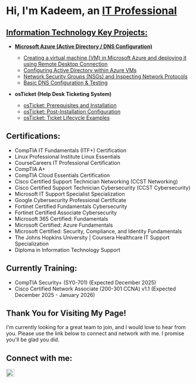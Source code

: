 <h1>Hi, I'm Kadeem, an <a href="https://linkedin.com/in/kadeem-charles-in">IT Professional </h1>

<h2> Information Technology Key Projects:</h2>

- <b>Microsoft Azure (Active Directory / DNS Configuration)</b>
  - [Creating a virtual machine (VM) in Microsoft Azure and deploying it using Remote Desktop Connection](https://github.com/kcharles-ghub/vm-remotedesktop)
  - [Configuring Active Directory within Azure VMs](https://github.com/kcharles-ghub/configure-ad)
  - [Network Security Groups (NSGs) and Inspecting Network Protocols](https://github.com/kcharles-ghub/azure-network-protocols)
  - [Basic DNS Configuration & Testing](https://github.com/kcharles-ghub/dns-config)

- <b>osTicket (Help Desk Ticketing System)</b>
  - [osTicket: Prerequisites and Installation](https://github.com/kcharles-ghub/osticket-prereqs)
  - [osTicket: Post-Installation Configuration](https://github.com/kcharles-ghub/post-install-config)
  - [osTicket: Ticket Lifecycle Examples](https://github.com/kcharles-ghub/ticket-lifecycle)
 
<h2>Certifications:</h2>

  - CompTIA IT Fundamentals (ITF+) Certification
  - Linux Professional Institute Linux Essentials
  - CourseCareers IT Professional Certification
  - CompTIA A+
  - CompTIA Cloud Essentials Certification
  - Cisco Certified Support Technician Networking (CCST Networking)
  - Cisco Certified Support Technician Cybersecurity (CCST Cybersecurity)
  - Microsoft IT Support Specialist Specialization
  - Google Cybersecurity Professional Certificate
  - Fortinet Certified Fundamentals Cybersecurity
  - Fortinet Certified Associate Cybersecurity
  - Microsoft 365 Certified: Fundamentals
  - Microsoft Certified: Azure Fundamentals
  - Microsoft Certified: Security, Compliance, and Identity Fundamentals
  - The Johns Hopkins University | Coursera Healthcare IT Support Specialization
  - Diploma in Information Technology Support

<h2>Currently Training:</h2>
 
  - CompTIA Security+ (SY0-701) (Expected December 2025)</li>
  - Cisco Certified Network Associate (200-301 CCNA) v1.1 (Expected December 2025 - January 2026)</li>

<h2>Thank You for Visiting My Page!</h2>
 
 <p>I'm currently looking for a great team to join, and I would love to hear from you. Please use the link below to connect and network with me. I promise you'll be glad you did.</p>

<h2> Connect with me:</h2>

[<img align="left" alt=" | LinkedIn" width="22px" src="https://cdn.jsdelivr.net/npm/simple-icons@v3/icons/linkedin.svg" />][linkedin]

[linkedin]: https://linkedin.com/in/kadeem-charles-in
